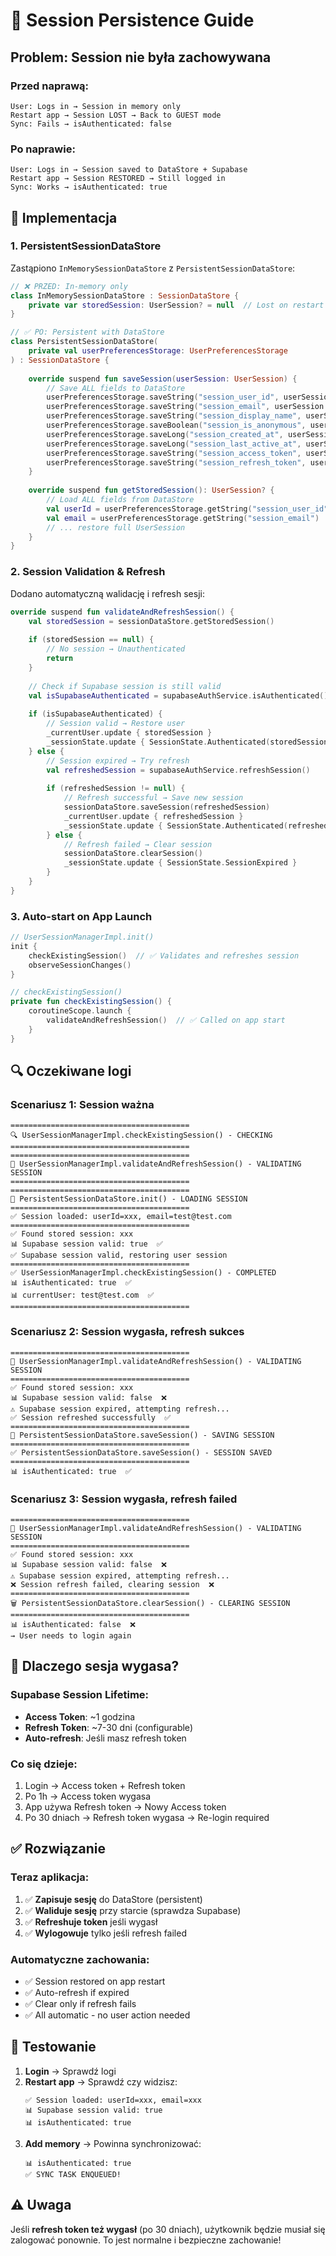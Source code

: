 # 🔐 Session Persistence Guide

## Problem: Session nie była zachowywana

### **Przed naprawą:**
```
User: Logs in → Session in memory only
Restart app → Session LOST → Back to GUEST mode
Sync: Fails → isAuthenticated: false
```

### **Po naprawie:**
```
User: Logs in → Session saved to DataStore + Supabase
Restart app → Session RESTORED → Still logged in
Sync: Works → isAuthenticated: true
```

## 🔧 Implementacja

### **1. PersistentSessionDataStore**

Zastąpiono `InMemorySessionDataStore` z `PersistentSessionDataStore`:

```kotlin
// ❌ PRZED: In-memory only
class InMemorySessionDataStore : SessionDataStore {
    private var storedSession: UserSession? = null  // Lost on restart
}

// ✅ PO: Persistent with DataStore
class PersistentSessionDataStore(
    private val userPreferencesStorage: UserPreferencesStorage
) : SessionDataStore {
    
    override suspend fun saveSession(userSession: UserSession) {
        // Save ALL fields to DataStore
        userPreferencesStorage.saveString("session_user_id", userSession.userId)
        userPreferencesStorage.saveString("session_email", userSession.email)
        userPreferencesStorage.saveString("session_display_name", userSession.displayName)
        userPreferencesStorage.saveBoolean("session_is_anonymous", userSession.isAnonymous)
        userPreferencesStorage.saveLong("session_created_at", userSession.createdAt)
        userPreferencesStorage.saveLong("session_last_active_at", userSession.lastActiveAt)
        userPreferencesStorage.saveString("session_access_token", userSession.accessToken)
        userPreferencesStorage.saveString("session_refresh_token", userSession.refreshToken)
    }
    
    override suspend fun getStoredSession(): UserSession? {
        // Load ALL fields from DataStore
        val userId = userPreferencesStorage.getString("session_user_id")
        val email = userPreferencesStorage.getString("session_email")
        // ... restore full UserSession
    }
}
```

### **2. Session Validation & Refresh**

Dodano automatyczną walidację i refresh sesji:

```kotlin
override suspend fun validateAndRefreshSession() {
    val storedSession = sessionDataStore.getStoredSession()
    
    if (storedSession == null) {
        // No session → Unauthenticated
        return
    }
    
    // Check if Supabase session is still valid
    val isSupabaseAuthenticated = supabaseAuthService.isAuthenticated()
    
    if (isSupabaseAuthenticated) {
        // Session valid → Restore user
        _currentUser.update { storedSession }
        _sessionState.update { SessionState.Authenticated(storedSession) }
    } else {
        // Session expired → Try refresh
        val refreshedSession = supabaseAuthService.refreshSession()
        
        if (refreshedSession != null) {
            // Refresh successful → Save new session
            sessionDataStore.saveSession(refreshedSession)
            _currentUser.update { refreshedSession }
            _sessionState.update { SessionState.Authenticated(refreshedSession) }
        } else {
            // Refresh failed → Clear session
            sessionDataStore.clearSession()
            _sessionState.update { SessionState.SessionExpired }
        }
    }
}
```

### **3. Auto-start on App Launch**

```kotlin
// UserSessionManagerImpl.init()
init {
    checkExistingSession()  // ✅ Validates and refreshes session
    observeSessionChanges()
}

// checkExistingSession()
private fun checkExistingSession() {
    coroutineScope.launch {
        validateAndRefreshSession()  // ✅ Called on app start
    }
}
```

## 🔍 Oczekiwane logi

### **Scenariusz 1: Session ważna**
```
========================================
🔍 UserSessionManagerImpl.checkExistingSession() - CHECKING
========================================
========================================
🔄 UserSessionManagerImpl.validateAndRefreshSession() - VALIDATING SESSION
========================================
========================================
💾 PersistentSessionDataStore.init() - LOADING SESSION
========================================
✅ Session loaded: userId=xxx, email=test@test.com
========================================
✅ Found stored session: xxx
📊 Supabase session valid: true  ✅
✅ Supabase session valid, restoring user session
========================================
✅ UserSessionManagerImpl.checkExistingSession() - COMPLETED
📊 isAuthenticated: true  ✅
📊 currentUser: test@test.com  ✅
========================================
```

### **Scenariusz 2: Session wygasła, refresh sukces**
```
========================================
🔄 UserSessionManagerImpl.validateAndRefreshSession() - VALIDATING SESSION
========================================
✅ Found stored session: xxx
📊 Supabase session valid: false  ❌
⚠️ Supabase session expired, attempting refresh...
✅ Session refreshed successfully  ✅
========================================
💾 PersistentSessionDataStore.saveSession() - SAVING SESSION
========================================
✅ PersistentSessionDataStore.saveSession() - SESSION SAVED
========================================
📊 isAuthenticated: true  ✅
```

### **Scenariusz 3: Session wygasła, refresh failed**
```
========================================
🔄 UserSessionManagerImpl.validateAndRefreshSession() - VALIDATING SESSION
========================================
✅ Found stored session: xxx
📊 Supabase session valid: false  ❌
⚠️ Supabase session expired, attempting refresh...
❌ Session refresh failed, clearing session  ❌
========================================
🗑️ PersistentSessionDataStore.clearSession() - CLEARING SESSION
========================================
📊 isAuthenticated: false  ❌
→ User needs to login again
```

## 🎯 Dlaczego sesja wygasa?

### **Supabase Session Lifetime:**
- **Access Token**: ~1 godzina
- **Refresh Token**: ~7-30 dni (configurable)
- **Auto-refresh**: Jeśli masz refresh token

### **Co się dzieje:**
1. Login → Access token + Refresh token
2. Po 1h → Access token wygasa
3. App używa Refresh token → Nowy Access token
4. Po 30 dniach → Refresh token wygasa → Re-login required

## ✅ Rozwiązanie

### **Teraz aplikacja:**
1. ✅ **Zapisuje sesję** do DataStore (persistent)
2. ✅ **Waliduje sesję** przy starcie (sprawdza Supabase)
3. ✅ **Refreshuje token** jeśli wygasł
4. ✅ **Wylogowuje** tylko jeśli refresh failed

### **Automatyczne zachowania:**
- ✅ Session restored on app restart
- ✅ Auto-refresh if expired
- ✅ Clear only if refresh fails
- ✅ All automatic - no user action needed

## 🚀 Testowanie

1. **Login** → Sprawdź logi
2. **Restart app** → Sprawdź czy widzisz:
   ```
   ✅ Session loaded: userId=xxx, email=xxx
   📊 Supabase session valid: true
   📊 isAuthenticated: true
   ```
3. **Add memory** → Powinna synchronizować:
   ```
   📊 isAuthenticated: true
   ✅ SYNC TASK ENQUEUED!
   ```

## ⚠️ Uwaga

Jeśli **refresh token też wygasł** (po 30 dniach), użytkownik będzie musiał się zalogować ponownie. To jest normalne i bezpieczne zachowanie!
